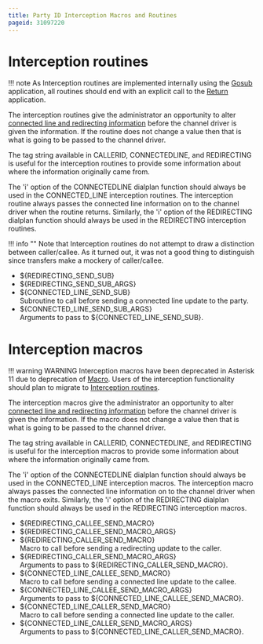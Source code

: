 ```yaml
---
title: Party ID Interception Macros and Routines
pageid: 31097220
---
```


Interception routines
=====================







!!! note 
    As Interception routines are implemented internally using the [Gosub](/Asterisk-11-Application_Gosub) application, all routines should end with an explicit call to the [Return](/Asterisk-11-Application_Return) application.

      
[//]: # (end-note)



The interception routines give the administrator an opportunity to alter [connected line and redirecting information](/Configuration/Functions/Manipulating-Party-ID-Information) before the channel driver is given the information. If the routine does not change a value then that is what is going to be passed to the channel driver.

The tag string available in CALLERID, CONNECTEDLINE, and REDIRECTING is useful for the interception routines to provide some information about where the information originally came from.

The 'i' option of the CONNECTEDLINE dialplan function should always be used in the CONNECTED_LINE interception routines. The interception routine always passes the connected line information on to the channel driver when the routine returns. Similarly, the 'i' option of the REDIRECTING dialplan function should always be used in the REDIRECTING interception routines.




!!! info ""
    Note that Interception routines do not attempt to draw a distinction between caller/callee. As it turned out, it was not a good thing to distinguish since transfers make a mockery of caller/callee.

      
[//]: # (end-info)



* ${REDIRECTING_SEND_SUB}
* ${REDIRECTING_SEND_SUB_ARGS}
* ${CONNECTED_LINE_SEND_SUB}  
 Subroutine to call before sending a connected line update to the party.
* ${CONNECTED_LINE_SEND_SUB_ARGS}  
 Arguments to pass to ${CONNECTED_LINE_SEND_SUB}.

Interception macros
===================




!!! warning WARNING
    Interception macros have been deprecated in Asterisk 11 due to deprecation of [Macro](/Asterisk-11-Application_Macro). Users of the interception functionality should plan to migrate to [Interception routines](#interception_routines).

      
[//]: # (end-warning)



The interception macros give the administrator an opportunity to alter [connected line and redirecting information](/Configuration/Functions/Manipulating-Party-ID-Information) before the channel driver is given the information. If the macro does not change a value then that is what is going to be passed to the channel driver.

The tag string available in CALLERID, CONNECTEDLINE, and REDIRECTING is useful for the interception macros to provide some information about where the information originally came from.

The 'i' option of the CONNECTEDLINE dialplan function should always be used in the CONNECTED_LINE interception macros. The interception macro always passes the connected line information on to the channel driver when the macro exits. Similarly, the 'i' option of the REDIRECTING dialplan function should always be used in the REDIRECTING interception macros.

* ${REDIRECTING_CALLEE_SEND_MACRO}
* ${REDIRECTING_CALLEE_SEND_MACRO_ARGS}
* ${REDIRECTING_CALLER_SEND_MACRO}  
 Macro to call before sending a redirecting update to the caller.
* ${REDIRECTING_CALLER_SEND_MACRO_ARGS}  
 Arguments to pass to ${REDIRECTING_CALLER_SEND_MACRO}.
* ${CONNECTED_LINE_CALLEE_SEND_MACRO}  
 Macro to call before sending a connected line update to the callee.
* ${CONNECTED_LINE_CALLEE_SEND_MACRO_ARGS}  
 Arguments to pass to ${CONNECTED_LINE_CALLEE_SEND_MACRO}.
* ${CONNECTED_LINE_CALLER_SEND_MACRO}  
 Macro to call before sending a connected line update to the caller.
* ${CONNECTED_LINE_CALLER_SEND_MACRO_ARGS}  
 Arguments to pass to ${CONNECTED_LINE_CALLER_SEND_MACRO}.
